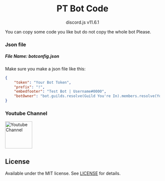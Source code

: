 <h1 align = "center">PT Bot Code</h1>

<div align = "center">
	discord.js v11.6.1
</div>

You can copy some code you like but do not copy the whole bot Please.

### Json file
##### File Name: botconfig.json
Make sure you make a json file like this:
```json
{
    "token": "Your Bot Token",
    "prefix": "!",
    "embedfooter": "Test Bot | Username#0000",
    "botOwner": "bot.guilds.resolve(Guild You're In).members.resolve(Your User Id)"
}
```
### Youtube Channel
<a href="https://www.youtube.com/channel/UCVtwwZVLx2-CE7ylPk6M2eQ" target="_blank"><img src="https://lh3.googleusercontent.com/utRAGkGHdOo1rKXF_UEeOZs4Pd1vG-FemIm-zeCnKscS121qn__3k_DiOvGQyuGxQ4Ersw=s85" alt="Youtube Channel" width="88" height="88"/></a>

## License
Available under the MIT license. See [LICENSE](LICENSE) for details.